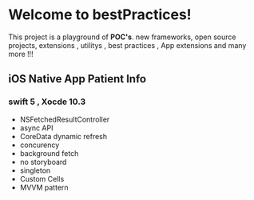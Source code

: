 

# Welcome to bestPractices!

This project is a playground of  **POC's**. 
new frameworks, open source projects, extensions , utilitys , best practices , App extensions and many more !!!

## iOS Native App Patient Info 
### swift 5 , Xocde 10.3 

 - NSFetchedResultController
 - async API 
 - CoreData dynamic refresh 
 - concurency 
 - background fetch 
 - no storyboard 
 - singleton 
 - Custom Cells 
 - MVVM pattern 
